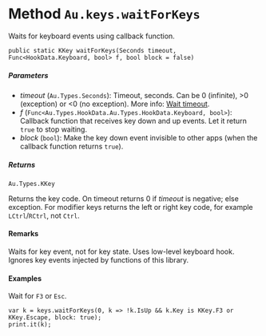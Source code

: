 # Method `Au.keys.waitForKeys`

Waits for keyboard events using callback function.

```
public static KKey waitForKeys(Seconds timeout, Func<HookData.Keyboard, bool> f, bool block = false)
```

##### Parameters

- *timeout*  (`Au.Types.Seconds`):
    Timeout, seconds. Can be 0 (infinite), >0 (exception) or \<0 (no exception). More info: [Wait timeout](../articles/Wait%20timeout.html).
- *f*  (`Func<Au.Types.HookData.Au.Types.HookData.Keyboard, bool>`):
    Callback function that receives key down and up events. Let it return `true` to stop waiting.
- *block*  (`bool`):
    Make the key down event invisible to other apps (when the callback function returns `true`).

##### Returns

`Au.Types.KKey`

Returns the key code. On timeout returns 0 if *timeout* is negative; else exception. For modifier keys returns the left or right key code, for example `LCtrl`/`RCtrl`, not `Ctrl`.

#### Remarks

Waits for key event, not for key state. Uses low-level keyboard hook. Ignores key events injected by functions of this library.

#### Examples

Wait for `F3` or `Esc`.

```
var k = keys.waitForKeys(0, k => !k.IsUp && k.Key is KKey.F3 or KKey.Escape, block: true);
print.it(k);
```